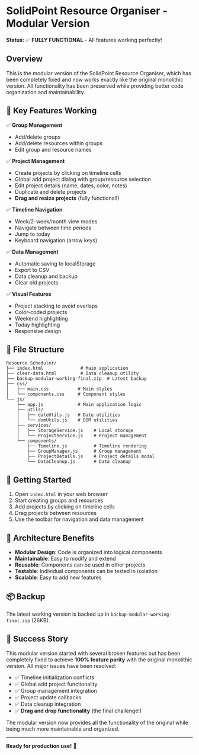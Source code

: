 # SolidPoint Resource Organiser - Modular Version

**Status:** ✅ **FULLY FUNCTIONAL** - All features working perfectly!

## Overview

This is the modular version of the SolidPoint Resource Organiser, which has been completely fixed and now works exactly like the original monolithic version. All functionality has been preserved while providing better code organization and maintainability.

## 🎯 **Key Features Working**

✅ **Group Management**
- Add/delete groups
- Add/delete resources within groups
- Edit group and resource names

✅ **Project Management**
- Create projects by clicking on timeline cells
- Global add project dialog with group/resource selection
- Edit project details (name, dates, color, notes)
- Duplicate and delete projects
- **Drag and resize projects** (fully functional!)

✅ **Timeline Navigation**
- Week/2-week/month view modes
- Navigate between time periods
- Jump to today
- Keyboard navigation (arrow keys)

✅ **Data Management**
- Automatic saving to localStorage
- Export to CSV
- Data cleanup and backup
- Clear old projects

✅ **Visual Features**
- Project stacking to avoid overlaps
- Color-coded projects
- Weekend highlighting
- Today highlighting
- Responsive design

## 📁 **File Structure**

```
Resource Scheduler/
├── index.html              # Main application
├── clear-data.html         # Data cleanup utility
├── backup-modular-working-final.zip  # Latest backup
├── css/
│   ├── main.css           # Main styles
│   └── components.css     # Component styles
└── js/
    ├── app.js             # Main application logic
    ├── utils/
    │   ├── dateUtils.js   # Date utilities
    │   └── domUtils.js    # DOM utilities
    ├── services/
    │   ├── StorageService.js    # Local storage
    │   └── ProjectService.js    # Project management
    └── components/
        ├── Timeline.js          # Timeline rendering
        ├── GroupManager.js      # Group management
        ├── ProjectDetails.js    # Project details modal
        └── DataCleanup.js       # Data cleanup
```

## 🚀 **Getting Started**

1. Open `index.html` in your web browser
2. Start creating groups and resources
3. Add projects by clicking on timeline cells
4. Drag projects between resources
5. Use the toolbar for navigation and data management

## 🔧 **Architecture Benefits**

- **Modular Design**: Code is organized into logical components
- **Maintainable**: Easy to modify and extend
- **Reusable**: Components can be used in other projects
- **Testable**: Individual components can be tested in isolation
- **Scalable**: Easy to add new features

## 📦 **Backup**

The latest working version is backed up in `backup-modular-working-final.zip` (26KB).

## 🎉 **Success Story**

This modular version started with several broken features but has been completely fixed to achieve **100% feature parity** with the original monolithic version. All major issues have been resolved:

- ✅ Timeline initialization conflicts
- ✅ Global add project functionality
- ✅ Group management integration
- ✅ Project update callbacks
- ✅ Data cleanup integration
- ✅ **Drag and drop functionality** (the final challenge!)

The modular version now provides all the functionality of the original while being much more maintainable and organized.

---

**Ready for production use!** 🚀 